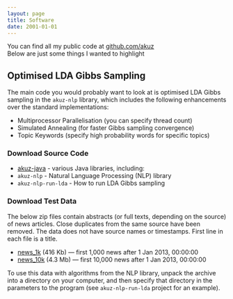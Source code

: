 ```yaml
---
layout: page
title: Software
date: 2001-01-01
---
```


<p class="message">
You can find all my public code at <a href="http://github.com/akuz">github.com/akuz</a><br />
Below are just some things I wanted to highlight
</p>


## Optimised LDA Gibbs Sampling

The main code you would probably want to look at is optimised LDA Gibbs sampling in the `akuz-nlp` library, which includes the following enhancements over the standard implementations:

* Multiprocessor Parallelisation (you can specify thread count)
* Simulated Annealing (for faster Gibbs sampling convergence)
* Topic Keywords (specify high probability words for specific topics)

### Download Source Code

* <a href="{{ site.github }}/akuz-java">akuz-java</a> - various Java libraries, including:
 * `akuz-nlp` - Natural Language Processing (NLP) library
 * `akuz-nlp-run-lda` - How to run LDA Gibbs sampling

### Download Test Data

The below zip files contain abstracts (or full texts, depending on the source) of news articles. Close duplicates from the same source have been removed. The data does not have source names or timestamps. First line in each file is a title.

* <a href="{{ site.baseurl }}resources/data/news_1k.zip">news_1k</a> (416 Kb) — first 1,000 news after 1 Jan 2013, 00:00:00
* <a href="{{ site.baseurl }}resources/data/news_10k.zip">news_10k</a> (4.3 Mb) — first 10,000 news after 1 Jan 2013, 00:00:00

To use this data with algorithms from the NLP library, unpack the archive into a directory on your computer, and then specify that directory in the parameters to the program (see `akuz-nlp-run-lda` project for an example).

